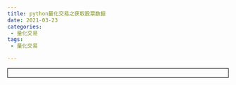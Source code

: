 ```yaml
---
title: python量化交易之获取股票数据
date: 2021-03-23
categories:
 - 量化交易
tags:
 - 量化交易

---
```




<div style="border:solid 1px #000;padding: 10px;">
<Icon type='phone'/>
</div>



